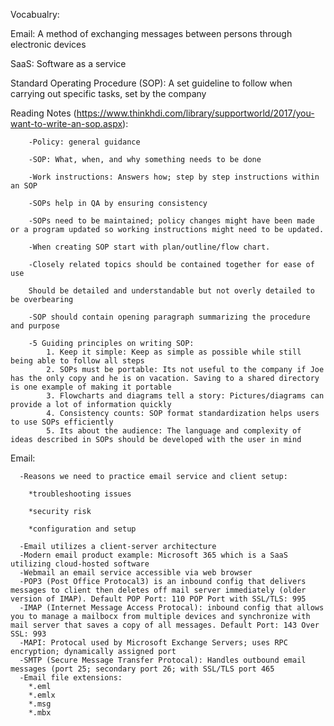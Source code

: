 Vocabualry:
   
   Email: A method of exchanging messages between persons through electronic devices
   
   SaaS: Software as a service
   
   Standard Operating Procedure (SOP): A set guideline to follow when carrying out specific tasks, set by the company
 
 Reading Notes (https://www.thinkhdi.com/library/supportworld/2017/you-want-to-write-an-sop.aspx): 
        
        -Policy: general guidance
        
        -SOP: What, when, and why something needs to be done
        
        -Work instructions: Answers how; step by step instructions within an SOP
        
        -SOPs help in QA by ensuring consistency
        
        -SOPs need to be maintained; policy changes might have been made or a program updated so working instructions might need to be updated.
        
        -When creating SOP start with plan/outline/flow chart. 
        
        -Closely related topics should be contained together for ease of use
        
        Should be detailed and understandable but not overly detailed to be overbearing
        
        -SOP should contain opening paragraph summarizing the procedure and purpose
        
        -5 Guiding principles on writing SOP:
            1. Keep it simple: Keep as simple as possible while still being able to follow all steps
            2. SOPs must be portable: Its not useful to the company if Joe has the only copy and he is on vacation. Saving to a shared directory is one example of making it portable
            3. Flowcharts and diagrams tell a story: Pictures/diagrams can provide a lot of information quickly
            4. Consistency counts: SOP format standardization helps users to use SOPs efficiently 
            5. Its about the audience: The language and complexity of ideas described in SOPs should be developed with the user in mind
    
 
   Email:
   
      -Reasons we need to practice email service and client setup: 
        
        *troubleshooting issues
        
        *security risk
        
        *configuration and setup
        
      -Email utilizes a client-server architecture 
      -Modern email product example: Microsoft 365 which is a SaaS utilizing cloud-hosted software
      -Webmail an email service accessible via web browser
      -POP3 (Post Office Protocal3) is an inbound config that delivers messages to client then deletes off mail server immediately (older version of IMAP). Default POP Port: 110 POP Port with SSL/TLS: 995
      -IMAP (Internet Message Access Protocal): inbound config that allows you to manage a mailbocx from multiple devices and synchronize with mail server that saves a copy of all messages. Default Port: 143 Over SSL: 993
      -MAPI: Protocal used by Microsoft Exchange Servers; uses RPC encryption; dynamically assigned port
      -SMTP (Secure Message Transfer Protocal): Handles outbound email messages (port 25; secondary port 26; with SSL/TLS port 465
      -Email file extensions:
        *.eml
        *.emlx
        *.msg
        *.mbx
       
      
      
      
